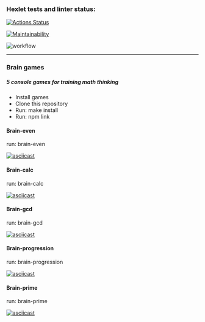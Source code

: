 ### Hexlet tests and linter status:
[![Actions Status](https://github.com/popova-iu-iu/frontend-project-lvl1/workflows/hexlet-check/badge.svg)](https://github.com/popova-iu-iu/frontend-project-lvl1/actions)

[![Maintainability](https://api.codeclimate.com/v1/badges/4d3acff1021785b4c3e4/maintainability)](https://codeclimate.com/github/popova-iu-iu/frontend-project-lvl1/maintainability)

![workflow](https://github.com/popova-iu-iu/frontend-project-lvl1/actions/workflows/github-actions.yml/badge.svg)

---

### Brain games
##### 5 console games for training math thinking

- Install games
- Clone this repository
- Run: make install
- Run: npm link


#### Brain-even

run: brain-even

[![asciicast](https://asciinema.org/a/ziABOnxZ91Ic3pCJJg9oP0aeZ.svg)](https://asciinema.org/a/ziABOnxZ91Ic3pCJJg9oP0aeZ)


#### Brain-calc

run: brain-calc

[![asciicast]( https://asciinema.org/a/BgPuM7r18x7cYmsjKUENGYpW8.svg)]( https://asciinema.org/a/BgPuM7r18x7cYmsjKUENGYpW8)


#### Brain-gcd

run: brain-gcd

[![asciicast](https://asciinema.org/a/LJDlw0V8zYGGO9usxNAUYHxQx.svg)](https://asciinema.org/a/LJDlw0V8zYGGO9usxNAUYHxQx)


#### Brain-progression

run: brain-progression

[![asciicast](https://asciinema.org/a/3sb0KK6vXAiXanknCVsPMh5SS.svg)](https://asciinema.org/a/3sb0KK6vXAiXanknCVsPMh5SS)


#### Brain-prime

run: brain-prime

[![asciicast]( https://asciinema.org/a/wMlbGjKtamcTt1B1uuqhpeYtP.svg)]( https://asciinema.org/a/wMlbGjKtamcTt1B1uuqhpeYtP)



